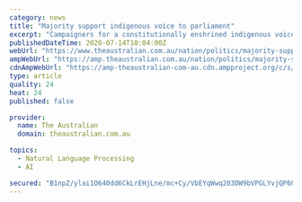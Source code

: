 ```yaml
---
category: news
title: "Majority support indigenous voice to parliament"
excerpt: "Campaigners for a constitutionally enshrined indigenous voice to parliament have been buoyed by polling indicating support for the concept is increasing."
publishedDateTime: 2020-07-14T10:04:00Z
webUrl: "https://www.theaustralian.com.au/nation/politics/majority-support-indigenous-voice-to-parliament/news-story/48d882868f8817cbb0b860c3dcea18e3"
ampWebUrl: "https://amp.theaustralian.com.au/nation/politics/majority-support-indigenous-voice-to-parliament/news-story/48d882868f8817cbb0b860c3dcea18e3"
cdnAmpWebUrl: "https://amp-theaustralian-com-au.cdn.ampproject.org/c/s/amp.theaustralian.com.au/nation/politics/majority-support-indigenous-voice-to-parliament/news-story/48d882868f8817cbb0b860c3dcea18e3"
type: article
quality: 24
heat: 24
published: false

provider:
  name: The Australian
  domain: theaustralian.com.au

topics:
  - Natural Language Processing
  - AI

secured: "B1npZ/ylai1O640dd6CkLrEHjLne/mc+Cy/VbEYqWwq203DW9bVPGLYvjQP60gz+NJKgvAGHAkR0LBMD2HONqUyG9Qo/3oNVtwMlEXyB3qaOkfRgmcEGn5O6qRVb/0/D2cb7t1azi8kS+wDCbPD5ZCpk9Xj+hHVThMmcTT4FQLnrqXIk02UZrbPtarrMs8bUr7SWI8pMkuXdK837zRIbPmMBUn0KyWbChCarznp+UIbNXAjhdJN/dzmyqJbnLsEs80hC+37I/Hc6lpGxa5eUNTpNespYjrGjF/YTINUBPq2WbyywtDUisPMbb37P8rA0gYpx/L3X6IpPENBdW44W5g==;TUSYqaM6qE+NJvNLf9dnsg=="
---
```


